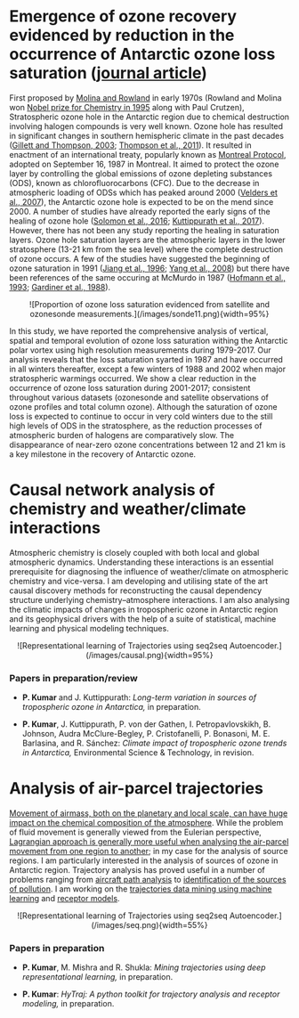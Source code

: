 <!--
.. title: Research
.. slug: research
.. date: 2020-05-07 05:52:47 UTC+05:30
.. tags: 
.. category: 
.. link: 
.. description: 
.. type: text
-->

<!--For Altmetric badges-->
<script type='text/javascript' src='https://d1bxh8uas1mnw7.cloudfront.net/assets/embed.js'></script>
	
<!--For Dimensions badges-->
<script async src="https://badge.dimensions.ai/badge.js" charset="utf-8"></script>

# Emergence of ozone recovery evidenced by reduction in the occurrence of Antarctic ozone loss saturation ([journal article](https://www.nature.com/articles/s41612-018-0052-6))

First proposed by [Molina and Rowland](https://www.nature.com/articles/249810a0) in early 1970s (Rowland and Molina won [Nobel prize for Chemistry in 1995](https://www.nobelprize.org/prizes/chemistry/1995/summary/) along with Paul Crutzen), Stratospheric ozone hole in the Antarctic region due to chemical destruction involving halogen compounds is very well known. Ozone hole has resulted in significant changes in southern hemispheric climate in the past decades ([Gillett and Thompson, 2003](https://science.sciencemag.org/content/302/5643/273.full); [Thompson et al., 2011](https://www.nature.com/articles/ngeo1296)). It resulted in enactment of an international treaty, popularly known as [Montreal Protocol](https://ozone.unep.org/treaties/montreal-protocol), adopted on September 16, 1987 in Montreal. It aimed to protect the ozone layer by controlling the global emissions of ozone depleting substances (ODS), known as chlorofluorocarbons (CFC). Due to the decrease in atmospheric loading of ODSs which has peaked around 2000 ([Velders et al., 2007](https://www.pnas.org/content/104/12/4814)), the Antarctic ozone hole is expected to be on the mend since 2000. A number of studies have already reported the early signs of the healing of ozone hole ([Solomon et al., 2016](https://science.sciencemag.org/content/353/6296/269.full); [Kuttippurath et al., 2017](https://www.nature.com/articles/s41598-017-00722-7)). However, there has not been any study reporting the healing in saturation layers. Ozone hole saturation layers are the atmospheric layers in the lower stratosphere (13-21 km from the sea level) where the complete destruction of ozone occurs. A few of the studies have suggested the beginning of ozone saturation in 1991 ([Jiang et al., 1996](https://agupubs.onlinelibrary.wiley.com/doi/abs/10.1029/96JD00063); [Yang et al., 2008](https://agupubs.onlinelibrary.wiley.com/doi/full/10.1029/2007JD009675)) but there have been references of the same occuring at McMurdo in 1987 ([Hofmann et al., 1993](https://agupubs.onlinelibrary.wiley.com/doi/abs/10.1029/93JD02092); [Gardiner et al., 1988](https://agupubs.onlinelibrary.wiley.com/doi/abs/10.1029/GL015i008p00901)).

<center>
![Proportion of ozone loss saturation evidenced from satellite and ozonesonde measurements.](/images/sonde11.png){width=95%}
</center>

In this study, we have reported the comprehensive analysis of vertical, spatial and temporal evolution of ozone loss saturation withing the Antarctic polar vortex using high resolution measurements during 1979-2017. Our analysis reveals that the loss saturation syarted in 1987 and have occurred in all winters thereafter, except a few winters of 1988 and 2002 when major stratospheric warmings occurred. We show a clear reduction in the occurrence of ozone loss saturation during 2001-2017; consistent throughout various datasets (ozonesonde and satellite observations of ozone profiles and total column ozone). Although the saturation of ozone loss is expected to continue to occur in very cold winters due to the still high levels of ODS in the stratosphere, as the reduction processes of atmospheric burden of halogens are comparatively slow. The disappearance of near-zero ozone concentrations between 12 and 21 km is a key milestone in the recovery of Antarctic ozone.

<div class="container">
<div class="row">

<div class='col-lg-4 col-md-11.1 col-sm-11.1 col-11.1 ml-auto'>
  <div data-badge-type='medium-donut' class='altmetric-embed' data-doi='10.1038/s41612-018-0052-6' data-badge-popover="right"></div>
  <p></p>
</div>


<div class='col-lg-4 col-md-11.1 col-sm-11.1 col-11.1 ml-auto'>
  <div class="__dimensions_badge_embed__" data-doi="10.1038/s41612-018-0052-6" data-legend="hover-right"></div>
</div>
</div>
</div>

# Causal network analysis of chemistry and weather/climate interactions

Atmospheric chemistry is closely coupled with both local and global atmospheric dynamics. Understanding these interactions is an essential prerequisite for diagnosing the influence of weather/climate on atmospheric chemistry and vice-versa. I am developing and utilising state of the art causal discovery methods for reconstructing the causal dependency structure underlying chemistry–atmosphere interactions. I am also analysing the climatic impacts of changes in tropospheric ozone in Antarctic region and its geophysical drivers with the help of a suite of statistical, machine learning and physical modeling techniques.

<center>
![Representational learning of Trajectories using seq2seq Autoencoder.](/images/causal.png){width=95%} 
</center>

### Papers in preparation/review

-   **P. Kumar** and J. Kuttippurath: *Long-term variation in sources of tropospheric ozone in Antarctica,* in preparation.

-   **P. Kumar**, J. Kuttippurath, P. von der Gathen, I. Petropavlovskikh, B. Johnson, Audra McClure-Begley, P. Cristofanelli, P. Bonasoni, M. E. Barlasina, and R. Sánchez: *Climate impact of tropospheric ozone trends in Antarctica,* Environmental Science & Technology, in revision.

# Analysis of air-parcel trajectories

[Movement of airmass, both on the planetary and local scale, can have huge impact on the chemical composition of the atmosphere](https://linkinghub.elsevier.com/retrieve/pii/S0169809511002948). While the problem of fluid movement is generally viewed from the Eulerian perspective, [Lagrangian approach is generally more useful when analysing the air-parcel movement from one region to another](https://www.atmos-chem-phys.net/15/7877/2015/); in my case for the analysis of source regions. I am particularly interested in the analysis of sources of ozone in Antarctic region. Trajectory analysis has proved useful in a number of problems ranging from [aircraft path analysis](https://arc.aiaa.org/doi/abs/10.2514/1.G000537?journalCode=jgcd) to [identification of the sources of pollution](https://agupubs.onlinelibrary.wiley.com/doi/full/10.1029/2005JD006577). I am working on the [trajectories data mining using machine learning](https://www.mdpi.com/2220-9964/6/7/210) and [receptor models](https://enveurope.springeropen.com/articles/10.1186/s12302-019-0233-x).

<center>
![Representational learning of Trajectories using seq2seq Autoencoder.](/images/seq.png){width=55%} 
</center>

### Papers in preparation

-   **P. Kumar**, M. Mishra and R. Shukla: *Mining trajectories using deep representational learning,* in preparation.

-   **P. Kumar**: *HyTraj: A python toolkit for trajectory analysis and receptor modeling,* in preparation.

